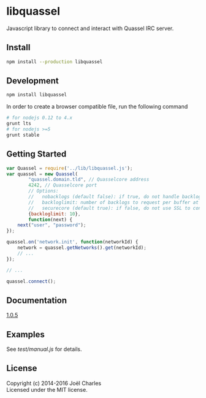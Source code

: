 # libquassel
Javascript library to connect and interact with Quassel IRC server.

## Install
```sh
npm install --production libquassel
```

## Development
```sh
npm install libquassel
```

In order to create a browser compatible file, run the following command
```sh
# for nodejs 0.12 to 4.x
grunt lts
# for nodejs >=5
grunt stable
```

## Getting Started
```javascript
var Quassel = require('../lib/libquassel.js');
var quassel = new Quassel(
        "quassel.domain.tld", // Quasselcore address
        4242, // Quasselcore port
        // Options:
        //   nobacklogs (default false): if true, do not handle backlogs
        //   backloglimit: number of backlogs to request per buffer at connection
        //   securecore (default true): if false, do not use SSL to connect to the core
        {backloglimit: 10}, 
        function(next) {
    next("user", "password");
});

quassel.on('network.init', function(networkId) {
    network = quassel.getNetworks().get(networkId);
    // ...
});

// ...

quassel.connect();
```

## Documentation
[1.0.5](https://magne4000.github.com/libquassel/1.0.5 "libquassel 1.0.5 documentation")

## Examples
See _test/manual.js_ for details.

## License
Copyright (c) 2014-2016 Joël Charles  
Licensed under the MIT license.
